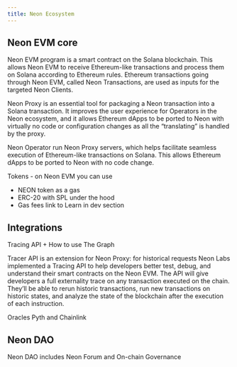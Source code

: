 ```yaml
---
title: Neon Ecosystem
---
```


## Neon EVM core

Neon EVM program is a smart contract on the Solana blockchain. This allows Neon EVM to receive Ethereum-like transactions and process them on Solana according to Ethereum rules. Ethereum transactions going through Neon EVM, called Neon Transactions, are used as inputs for the targeted Neon Clients.

Neon Proxy is an essential tool for packaging a Neon transaction into a Solana transaction. It improves the user experience for Operators in the Neon ecosystem, and it allows Ethereum dApps to be ported to Neon with virtually no code or configuration changes as all the “translating” is handled by the proxy.

Neon Operator run Neon Proxy servers, which helps facilitate seamless execution of Ethereum-like transactions on Solana. This allows Ethereum dApps to be ported to Neon with no code change.

Tokens - on Neon EVM you can use
* NEON token as a gas
* ERC-20 with SPL under the hood
* Gas fees link to Learn in dev section

## Integrations

Tracing API + How to use The Graph

Tracer API is an extension for Neon Proxy: for historical requests Neon Labs implemented a Tracing API to help developers better test, debug, and understand their smart contracts on the Neon EVM. The API will give developers a full externality trace on any transaction executed on the chain. They’ll be able to rerun historic transactions, run new transactions on historic states, and analyze the state of the blockchain after the execution of each instruction.

Oracles Pyth and Chainlink

## Neon DAO

Neon DAO includes Neon Forum and On-chain Governance
